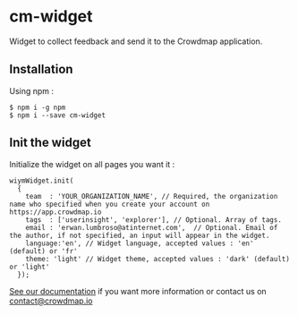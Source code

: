 # cm-widget
Widget to collect feedback and send it to the Crowdmap application.

## Installation

Using npm :

```
$ npm i -g npm
$ npm i --save cm-widget
```


## Init the widget

Initialize the widget on all pages you want it :

```
wiymWidget.init(
  {
    team  : 'YOUR_ORGANIZATION_NAME', // Required, the organization name who specified when you create your account on https://app.crowdmap.io
    tags  : ['userinsight', 'explorer'], // Optional. Array of tags.
    email : 'erwan.lumbroso@atinternet.com',  // Optional. Email of the author, if not specified, an input will appear in the widget.
    language:'en', // Widget language, accepted values : 'en' (default) or 'fr'
    theme: 'light' // Widget theme, accepted values : 'dark' (default) or 'light'
  });
```

[See our documentation](https://crowdmapsupport.gitbook.io/knowledgebase/collect-feedback/widget "Crowdmap - Knowledge base") if you want more information or contact us on contact@crowdmap.io
